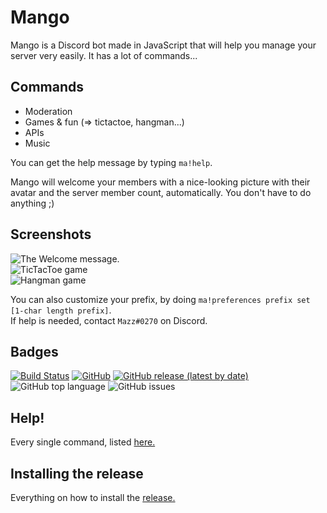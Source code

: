 # Mango 
Mango is a Discord bot made in JavaScript that will help you manage your server very easily. It has a lot of commands...

## Commands
- Moderation
- Games & fun (=> tictactoe, hangman...)
- APIs
- Music 

You can get the help message by typing ```ma!help```.

Mango will welcome your members with a nice-looking picture with their avatar and the server member count, automatically. You don't have to do anything ;)

## Screenshots
![The Welcome message.](https://i.imgur.com/4bHzTKQ.png)<br>
![TicTacToe game](https://i.imgur.com/krE0rOa.png)<br>
![Hangman game](https://i.imgur.com/f6P2a1P.png)

You can also customize your prefix, by doing ```ma!preferences prefix set [1-char length prefix]```. <br>
If help is needed, contact ```Mazz#0270``` on Discord.
   
## Badges
[![Build Status](https://travis-ci.com/Ma15fo43/Mango.svg?branch=master)](https://travis-ci.com/Ma15fo43/Mango)
[![GitHub](https://img.shields.io/github/license/Ma15fo43/Mango)](https://github.com/Ma15fo43/Mango/blob/master/LICENSE)
[![GitHub release (latest by date)](https://img.shields.io/github/v/release/Ma15fo43/Mango)](https://github.com/Ma15fo43/Mango/releases/latest)
![GitHub top language](https://img.shields.io/github/languages/top/Ma15fo43/Mango)
![GitHub issues](https://img.shields.io/github/issues/Ma15fo43/Mango)


## Help! 
Every single command, listed [here.](https://github.com/Ma15fo43/Mango/wiki/Commands!)

## Installing the release
Everything on how to install the [release.](https://github.com/Ma15fo43/Mango/wiki/Commands!)
